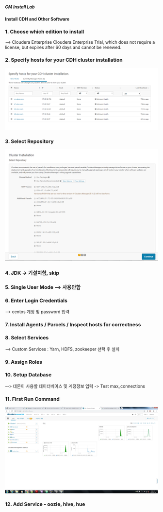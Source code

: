 ##### CM Install Lab
#### Install CDH and Other Software

### 1. Choose which edition to install
--> Cloudera Enterprise Cloudera Enterprise Trial, which does not require a license, but expires after 60 days and cannot be renewed.

### 2. Specify hosts for your CDH cluster installation
<img src="https://github.com/wonill0718/hadoop/blob/master/image/host-search.png"></img>

### 3. Select Repository
<img src="https://github.com/wonill0718/hadoop/blob/master/image/cluster-installation.PNG"></img>

### 4. JDK ->  기설치함, skip

### 5. Single User Mode --> 사용안함

### 6. Enter Login Credentials
--> centos  계정 및 password  입력

### 7. Install Agents / Parcels / Inspect hosts for correctness

### 8. Select Services
--> Custom Services : Yarn, HDFS, zookeeper 선택 후 설치

### 9. Assign Roles


### 10. Setup Database
--> 데몬이 사용할 데이터베이스 및 계정정보 입력 ->  Test max_connections

### 11. First Run Command
<img src="https://github.com/wonill0718/hadoop/blob/master/image/cloudera manager.png"></img>

### 12. Add Service - oozie, hive, hue
